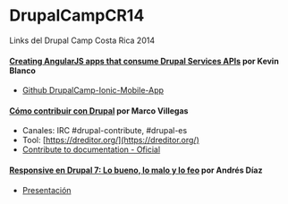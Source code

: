 DrupalCampCR14
==============

Links del Drupal Camp Costa Rica 2014

#### [Creating AngularJS apps that consume Drupal Services APIs](http://drupalcamp.cr/en/sesion/creating-angularjs-apps-consume-drupal-services-apis) por Kevin Blanco

* [Github DrupalCamp-Ionic-Mobile-App](https://github.com/kevinblanco/DrupalCamp-Ionic-Mobile-App)

#### [Cómo contribuir con Drupal](http://drupalcamp.cr/sesion/c%C3%B3mo-contribuir-con-drupal) por Marco Villegas

* Canales: IRC #drupal-contribute, #drupal-es
* Tool: [https://dreditor.org/](https://dreditor.org/)
* [Contribute to documentation - Oficial](https://www.drupal.org/contribute/documentation)

#### [Responsive en Drupal 7: Lo bueno, lo malo y lo feo](http://drupalcamp.cr/sesion/responsive-en-drupal-7-lo-bueno-lo-malo-y-lo-feo) por Andrés Díaz

* [Presentación](http://drupalcamp.cr/sites/default/files/slides/responsive-drupal7.pdf)
